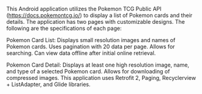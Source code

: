 This Android application utilizes the Pokemon TCG Public API (https://docs.pokemontcg.io/) to display a list of Pokemon cards and their details. The application has two pages with customizable designs. The following are the specifications of each page:

Pokemon Card List:
Displays small resolution images and names of Pokemon cards.
Uses pagination with 20 data per page.
Allows for searching.
Can view data offline after initial online retrieval.

Pokemon Card Detail:
Displays at least one high resolution image, name, and type of a selected Pokemon card.
Allows for downloading of compressed images.
This application uses Retrofit 2, Paging, Recyclerview + ListAdapter, and Glide libraries.

